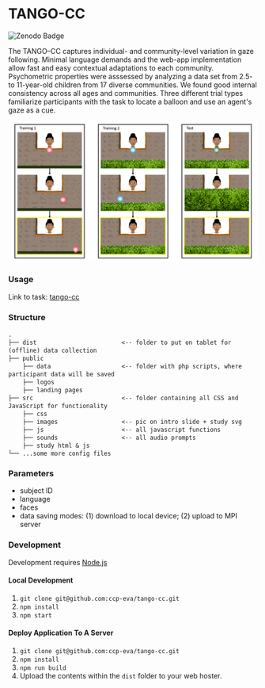 # TANGO-CC

![Zenodo Badge](https://zenodo.org/badge/710196381.svg?sanitize=true)

The TANGO–CC captures individual- and community-level variation in gaze following. Minimal language demands and the web-app implementation allow fast and easy contextual adaptations to each community. Psychometric properties were asssessed by analyzing a data set from 2.5- to 11-year-old children from 17 diverse communities. We found good internal consistency across all ages and communities. Three different trial types familiarize participants with the task to locate a balloon and use an agent's gaze as a cue.

![TANGO-CC Trials](/src/images/tango-cc-procedure.png)

### Usage

Link to task: [tango-cc](https://ccp-odc.eva.mpg.de/tango-cc)

### Structure

```
.
├── dist                        <-- folder to put on tablet for (offline) data collection
├── public
    ├── data                    <-- folder with php scripts, where participant data will be saved
    ├── logos
    ├── landing pages
├── src                         <-- folder containing all CSS and JavaScript for functionality
    ├── css
    ├── images                  <-- pic on intro slide + study svg
    ├── js                      <-- all javascript functions
    ├── sounds                  <-- all audio prompts
    ├── study html & js
└── ...some more config files

```

### Parameters

- subject ID
- language
- faces
- data saving modes: (1) download to local device; (2) upload to MPI server

### Development

Development requires [Node.js](https://nodejs.org/en/)

#### Local Development

1. `git clone git@github.com:ccp-eva/tango-cc.git`
1. `npm install`
1. `npm start`

#### Deploy Application To A Server

1. `git clone git@github.com:ccp-eva/tango-cc.git`
1. `npm install`
1. `npm run build`
1. Upload the contents within the `dist` folder to your web hoster.
